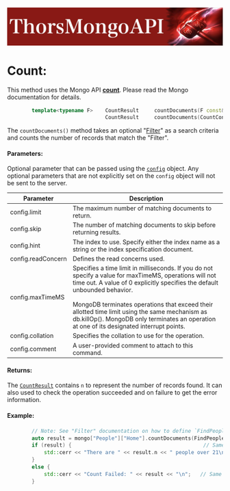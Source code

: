 ![ThorsMongo](../img/thorsmongoapi.jpg)

# Count:

This method uses the Mongo API [**count**](https://www.mongodb.com/docs/manual/reference/command/count/). Please read the Mongo documentation for details.

```C++
        template<typename F>    CountResult     countDocuments(F const& query, CountConfig const& config);
                                CountResult     countDocuments(CountConfig const& config);
```

The `countDocuments()` method takes an optional "[Filter](Filter.md)" as a search criteria and counts the number of records that match the "Filter".

#### Parameters:
Optional parameter that can be passed using the [`config`](../src/ThorsMongo/ThorsMongoCount.h#L10-L36) object. Any optional parameters that are not explicitly set on the `config` object will not be sent to the server.

| Parameter | Description |
| --------- | ----------- |
| config.limit | The maximum number of matching documents to return. |
| config.skip  | The number of matching documents to skip before returning results. |
| config.hint  | The index to use. Specify either the index name as a string or the index specification document. |
| config.readConcern | Defines the read concerns used. |
| config.maxTimeMS | Specifies a time limit in milliseconds. If you do not specify a value for maxTimeMS, operations will not time out. A value of 0 explicitly specifies the default unbounded behavior.<br><br>MongoDB terminates operations that exceed their allotted time limit using the same mechanism as db.killOp(). MongoDB only terminates an operation at one of its designated interrupt points. |
| config.collation | Specifies the collation to use for the operation. |
| config.comment | A user-provided comment to attach to this command. |


#### Returns:

The [`CountResult`](../src/ThorsMongo/ThorsMongoCount.h#L39-L42) contains `n` to represent the number of records found. It can also used to check the operation succeeded and on failure to get the error information.

#### Example:

```C++
        // Note: See "Filter" documentation on how to define `FindPeopleOver`
        auto result = mongo["People"]["Home"].countDocuments(FindPeopleOver(21));
        if (result) {                                           // Same as !result.isOk()
            std::cerr << "There are " << result.n << " people over 21\n";
        }
        else {
            std::cerr << "Count Failed: " << result << "\n";   // Same as result.getHRErrorMessage()
        }
```

